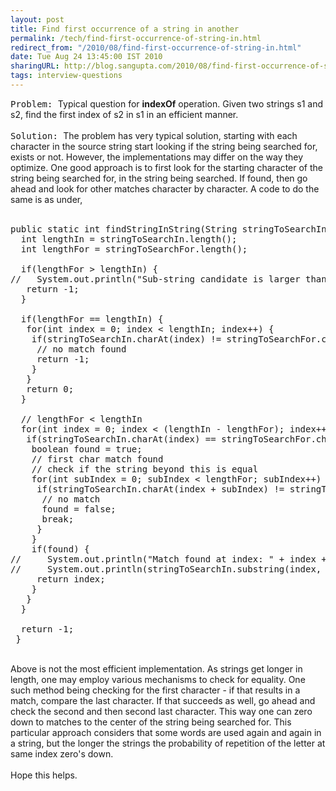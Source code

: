 ```yaml
---
layout: post
title: Find first occurrence of a string in another
permalink: /tech/find-first-occurrence-of-string-in.html
redirect_from: "/2010/08/find-first-occurrence-of-string-in.html"
date: Tue Aug 24 13:45:00 IST 2010
sharingURL: http://blog.sangupta.com/2010/08/find-first-occurrence-of-string-in.html
tags: interview-questions
---
```


<tt>Problem: </tt>Typical question for 
<b>indexOf</b> operation. Given two strings s1 and s2, find the first index of s2 in s1 in an efficient manner.
<br>
<br>
<tt>Solution: </tt>The problem has very typical solution, starting with each character in the source string start looking if the string being searched for, exists or not. However, the implementations may differ on the way they optimize. One good approach is to first look for the starting character of the string being searched for, in the string being searched. If found, then go ahead and look for other matches character by character. A code to do the same is as under,
<br>
<br>
<pre class="brush: java">public static int findStringInString(String stringToSearchIn, String stringToSearchFor) {<br>  int lengthIn = stringToSearchIn.length();<br>  int lengthFor = stringToSearchFor.length();<br>  <br>  if(lengthFor &gt; lengthIn) {<br>//   System.out.println("Sub-string candidate is larger than original string");<br>   return -1;<br>  }<br>  <br>  if(lengthFor == lengthIn) {<br>   for(int index = 0; index &lt; lengthIn; index++) {<br>    if(stringToSearchIn.charAt(index) != stringToSearchFor.charAt(index)) {<br>     // no match found<br>     return -1;<br>    }<br>   }<br>   return 0;<br>  }<br>  <br>  // lengthFor &lt; lengthIn<br>  for(int index = 0; index &lt; (lengthIn - lengthFor); index++) {<br>   if(stringToSearchIn.charAt(index) == stringToSearchFor.charAt(0)) {<br>    boolean found = true;<br>    // first char match found<br>    // check if the string beyond this is equal<br>    for(int subIndex = 0; subIndex &lt; lengthFor; subIndex++) {<br>     if(stringToSearchIn.charAt(index + subIndex) != stringToSearchFor.charAt(subIndex)) {<br>      // no match<br>      found = false;<br>      break;<br>     }<br>    }<br>    if(found) {<br>//     System.out.println("Match found at index: " + index + " in original string.");<br>//     System.out.println(stringToSearchIn.substring(index, index + lengthFor));<br>     return index;<br>    }<br>   }<br>  }<br>  <br>  return -1;<br> }<br></pre>
<br>Above is not the most efficient implementation. As strings get longer in length, one may employ various mechanisms to check for equality. One such method being checking for the first character - if that results in a match, compare the last character. If that succeeds as well, go ahead and check the second and then second last character. This way one can zero down to matches to the center of the string being searched for. This particular approach considers that some words are used again and again in a string, but the longer the strings the probability of repetition of the letter at same index zero's down.
<br>
<br>Hope this helps.
